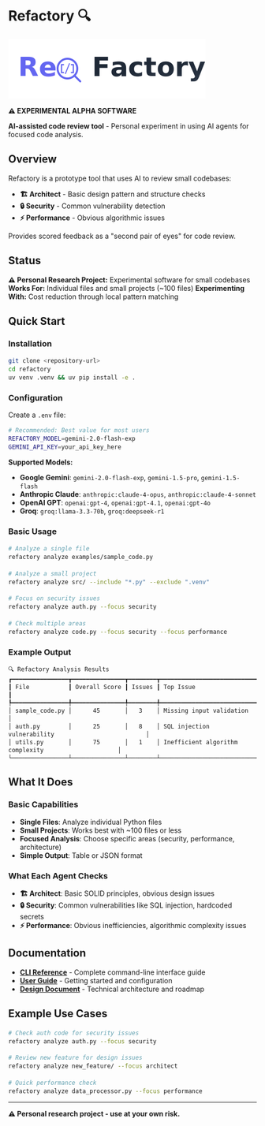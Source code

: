 # Refactory 🔍

![Refactory Logo](refactory_logo_white_bg.png)

**⚠️ EXPERIMENTAL ALPHA SOFTWARE**

**AI-assisted code review tool** - Personal experiment in using AI agents for focused code analysis.

## Overview

Refactory is a prototype tool that uses AI to review small codebases:

- **🏗️ Architect** - Basic design pattern and structure checks
- **🔒 Security** - Common vulnerability detection
- **⚡ Performance** - Obvious algorithmic issues

Provides scored feedback as a "second pair of eyes" for code review.

## Status

**⚠️ Personal Research Project:** Experimental software for small codebases
**Works For:** Individual files and small projects (~100 files)
**Experimenting With:** Cost reduction through local pattern matching

## Quick Start

### Installation
```bash
git clone <repository-url>
cd refactory
uv venv .venv && uv pip install -e .
```

### Configuration
Create a `.env` file:
```bash
# Recommended: Best value for most users
REFACTORY_MODEL=gemini-2.0-flash-exp
GEMINI_API_KEY=your_api_key_here
```

**Supported Models:**
- **Google Gemini**: `gemini-2.0-flash-exp`, `gemini-1.5-pro`, `gemini-1.5-flash`
- **Anthropic Claude**: `anthropic:claude-4-opus`, `anthropic:claude-4-sonnet`
- **OpenAI GPT**: `openai:gpt-4`, `openai:gpt-4.1`, `openai:gpt-4o`
- **Groq**: `groq:llama-3.3-70b`, `groq:deepseek-r1`

### Basic Usage
```bash
# Analyze a single file
refactory analyze examples/sample_code.py

# Analyze a small project
refactory analyze src/ --include "*.py" --exclude ".venv"

# Focus on security issues
refactory analyze auth.py --focus security

# Check multiple areas
refactory analyze code.py --focus security --focus performance
```

### Example Output
```
🔍 Refactory Analysis Results
┏━━━━━━━━━━━━━━━━┳━━━━━━━━━━━━━━━┳━━━━━━━━┳━━━━━━━━━━━━━━━━━━━━━━━━━━━━━━━━━━━━━━━━━━━━━━━━━━━━━━━┓
┃ File           ┃ Overall Score ┃ Issues ┃ Top Issue                                             ┃
┡━━━━━━━━━━━━━━━━╇━━━━━━━━━━━━━━━╇━━━━━━━━╇━━━━━━━━━━━━━━━━━━━━━━━━━━━━━━━━━━━━━━━━━━━━━━━━━━━━━━━┩
│ sample_code.py │      45       │   3    │ Missing input validation                              │
│ auth.py        │      25       │   8    │ SQL injection vulnerability                          │
│ utils.py       │      75       │   1    │ Inefficient algorithm complexity                     │
└────────────────┴───────────────┴────────┴───────────────────────────────────────────────────────┘
```

## What It Does

### Basic Capabilities
- **Single Files**: Analyze individual Python files
- **Small Projects**: Works best with ~100 files or less
- **Focused Analysis**: Choose specific areas (security, performance, architecture)
- **Simple Output**: Table or JSON format

### What Each Agent Checks
- **🏗️ Architect**: Basic SOLID principles, obvious design issues
- **🔒 Security**: Common vulnerabilities like SQL injection, hardcoded secrets
- **⚡ Performance**: Obvious inefficiencies, algorithmic complexity issues

## Documentation

- **[CLI Reference](docs/CLI.md)** - Complete command-line interface guide
- **[User Guide](docs/README.md)** - Getting started and configuration
- **[Design Document](DESIGN.md)** - Technical architecture and roadmap

## Example Use Cases

```bash
# Check auth code for security issues
refactory analyze auth.py --focus security

# Review new feature for design issues
refactory analyze new_feature/ --focus architect

# Quick performance check
refactory analyze data_processor.py --focus performance
```

---

**⚠️ Personal research project - use at your own risk.**